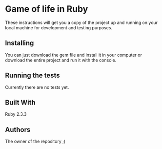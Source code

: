 # Game of life in Ruby
These instructions will get you a copy of the project up and running on your local machine for development and testing purposes.
## Installing
You can just download the gem file and install it in your computer or download the entire project and run it with the console.
## Running the tests
Currently there are no tests yet.
## Built With
Ruby 2.3.3
## Authors
The owner of the repository ;)
